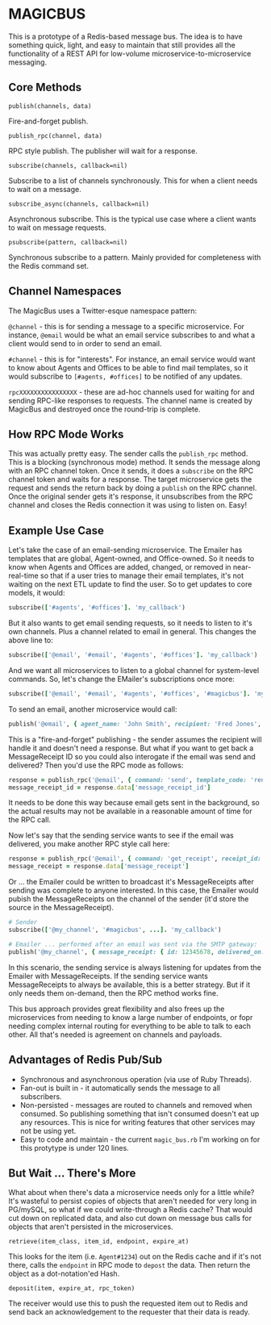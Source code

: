 # MAGICBUS

This is a prototype of a Redis-based message bus. The idea is to have something quick, light, and easy to maintain that still provides all the functionality of a REST API for low-volume microservice-to-microservice messaging.

## Core Methods

`publish(channels, data)`

Fire-and-forget publish.

`publish_rpc(channel, data)`

RPC style publish. The publisher will wait for a response.

`subscribe(channels, callback=nil)`

Subscribe to a list of channels synchronously. This for when a client needs to wait on a message.

`subscribe_async(channels, callback=nil)`

Asynchronous subscribe. This is the typical use case where a client wants to wait on message requests.

`psubscribe(pattern, callback=nil)`

Synchronous subscribe to a pattern. Mainly provided for completeness with the Redis command set.

## Channel Namespaces

The MagicBus uses a Twitter-esque namespace pattern:

`@channel` - this is for sending a message to a specific microservice. For instance, `@email` would be what an email service subscribes to and what a client would send to in order to send an email.

`#channel` - this is for "interests". For instance, an email service would want to know about Agents and Offices to be able to find mail templates, so it would subscribe to `[#agents, #offices]` to be notified of any updates.

`rpcXXXXXXXXXXXXXXXX` - these are ad-hoc channels used for waiting for and sending RPC-like responses to requests. The channel name is created by MagicBus and destroyed once the round-trip is complete.

## How RPC Mode Works

This was actually pretty easy. The sender calls the `publish_rpc` method. This is a blocking (synchronous mode) method. It sends the message along with an RPC channel token. Once it sends, it does a `subscribe` on the RPC channel token and waits for a response. The target microservice gets the request and sends the return back by doing a `publish` on the RPC channel. Once the original sender gets it's response, it unsubscribes from the RPC channel and closes the Redis connection it was using to listen on. Easy!

## Example Use Case

Let's take the case of an email-sending microservice. The Emailer has templates that are global, Agent-owned, and Office-owned. So it needs to know when Agents and Offices are added, changed, or removed in near-real-time so that if a user tries to manage their email templates, it's not waiting on the next ETL update to find the user. So to get updates to core models, it would:

```ruby
subscribe(['#agents', '#offices']. 'my_callback')
```

But it also wants to get email sending requests, so it needs to listen to it's own channels. Plus a channel related to email in general. This changes the above line to:

```ruby
subscribe(['@email', '#email', '#agents', '#offices']. 'my_callback')
```

And we want all microservices to listen to a global channel for system-level commands. So, let's change the EMailer's subscriptions once more:

```ruby
subscribe(['@email', '#email', '#agents', '#offices', '#magicbus']. 'my_callback')
```

To send an email, another microservice would call:

```ruby
publish('@email', { agent_name: 'John Smith', recipient: 'Fred Jones', ...})
```

This is a "fire-and-forget" publishing - the sender assumes the recipient will handle it and doesn't need a response. But what if you want to get back a MessageReceipt ID so you could also interogate if the email was send and delivered? Then you'd use the RPC mode as follows:

```ruby
response = publish_rpc('@email', { command: 'send', template_code: 'renter_confirm', agent_name: 'John Smith', recipient: 'Fred Jones', ...})
message_receipt_id = response.data['message_receipt_id']
```

It needs to be done this way because email gets sent in the background, so the actual results may not be available in a reasonable amount of time for the RPC call.

Now let's say that the sending service wants to see if the email was delivered, you make another RPC style call here:

```ruby
response = publish_rpc('@email', { command: 'get_receipt', receipt_id: 12345678)
message_receipt = response.data['message_receipt']
```

Or ... the Emailer could be written to broadcast it's MessageReceipts after sending was complete to anyone interested. In this case, the Emailer would pubish the MessageReceipts on the channel of the sender (it'd store the source in the MessageReceipt).

```ruby
# Sender
subscribe(['@my_channel', '#magicbus', ...]. 'my_callback')

# Emailer ... performed after an email was sent via the SMTP gateway:
publish('@my_channel', { message_receipt: { id: 12345678, delivered_on: '2019-07-04', ... } })
```

In this scenario, the sending service is always listening for updates from the Emailer with MessageReceipts. If the sending service wants MessageReceipts to always be available, this is a better strategy. But if it only needs them on-demand, then the RPC method works fine.

This bus approach provides great flexibility and also frees up the microservices from needing to know a large number of endpoints, or fopr needing complex internal routing for everything to be able to talk to each other. All that's needed is agreement on channels and payloads.

## Advantages of Redis Pub/Sub

- Synchronous and asynchronous operation (via use of Ruby Threads).
- Fan-out is built in - it automatically sends the message to all subscribers.
- Non-persisted - messages are routed to channels and removed when consumed. So publishing something that isn't consumed doesn't eat up any resources. This is nice for writing features that other services may not be using yet.
- Easy to code and maintain - the current `magic_bus.rb` I'm working on for this protytype is under 120 lines.

## But Wait ... There's More

What about when there's data a microservice needs only for a little while? It's wasteful to persist copies of objects that aren't needed for very long in PG/mySQL, so what if we could write-through a Redis cache? That would cut down on replicated data, and also cut down on message bus calls for objects that aren't persisted in the microservices.

`retrieve(item_class, item_id, endpoint, expire_at)`

This looks for the item (i.e. `Agent#1234`) out on the Redis cache and if it's not there, calls the `endpoint` in RPC mode to `depost` the data. Then return the object as a dot-notation'ed Hash.

`deposit(item, expire_at, rpc_token)`

The receiver would use this to push the requested item out to Redis and send back an acknowledgement to the requester that their data is ready.



